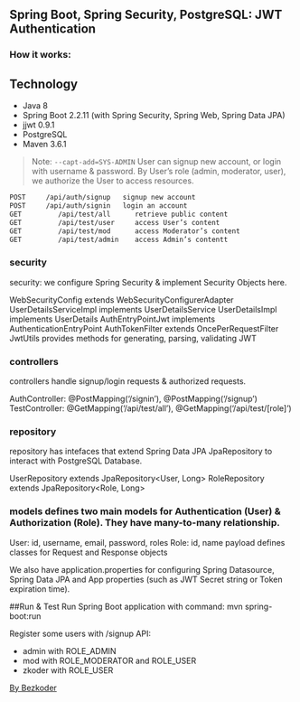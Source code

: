 
## Spring Boot, Spring Security, PostgreSQL: JWT Authentication


### How it works:

## Technology
* Java 8
* Spring Boot 2.2.11 (with Spring Security, Spring Web, Spring Data JPA)
* jjwt 0.9.1
* PostgreSQL
* Maven 3.6.1

> Note: `--capt-add=SYS-ADMIN` User can signup new account, or login with username & password.
> By User’s role (admin, moderator, user), we authorize the User to access resources.


```sh
POST     /api/auth/signup   signup new account
POST     /api/auth/signin   login an account 
GET 		/api/test/all      retrieve public content 
GET 		/api/test/user     access User’s content 
GET 		/api/test/mod      access Moderator’s content 
GET 		/api/test/admin    access Admin’s contentt 
```


### security
security: we configure Spring Security & implement Security Objects here.

WebSecurityConfig extends WebSecurityConfigurerAdapter
UserDetailsServiceImpl implements UserDetailsService
UserDetailsImpl implements UserDetails
AuthEntryPointJwt implements AuthenticationEntryPoint
AuthTokenFilter extends OncePerRequestFilter
JwtUtils provides methods for generating, parsing, validating JWT

### controllers
controllers handle signup/login requests & authorized requests.

AuthController: @PostMapping(‘/signin’), @PostMapping(‘/signup’)
TestController: @GetMapping(‘/api/test/all’), @GetMapping(‘/api/test/[role]’)

### repository
repository has intefaces that extend Spring Data JPA JpaRepository to interact with PostgreSQL Database.

UserRepository extends JpaRepository<User, Long>
RoleRepository extends JpaRepository<Role, Long>

### models defines two main models for Authentication (User) & Authorization (Role). They have many-to-many relationship.

User: id, username, email, password, roles
Role: id, name
payload defines classes for Request and Response objects

We also have application.properties for configuring Spring Datasource, Spring Data JPA and App properties (such as JWT Secret string or Token expiration time).


##Run & Test
Run Spring Boot application with command: mvn spring-boot:run

Register some users with /signup API:

*	admin with ROLE_ADMIN
*	mod with ROLE_MODERATOR and ROLE_USER
*	zkoder with ROLE_USER


[By Bezkoder](https://bezkoder.com/spring-boot-vue-js-authentication-jwt-spring-security/)






